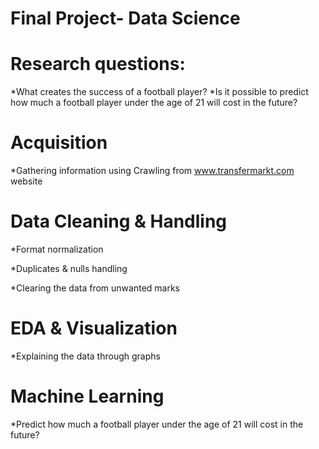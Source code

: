 # Final Project- Data Science

# Research questions: 
*What creates the success of a football player?
*Is it possible to predict how much a football player under the age of 21 will cost in the future?


# Acquisition
*Gathering information using Crawling from www.transfermarkt.com website

# Data Cleaning & Handling
*Format normalization

*Duplicates & nulls handling

*Clearing the data from unwanted marks

# EDA & Visualization
*Explaining the data through graphs

# Machine Learning
*Predict how much a football player under the age of 21 will cost in the future?

